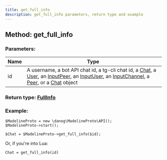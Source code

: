 ```yaml
---
title: get_full_info
description: get_full_info parameters, return type and example
---
```

## Method: get_full_info  


### Parameters:

| Name     |    Type       |
|----------|---------------|
|id| A username, a bot API chat id, a tg-cli chat id, a [Chat](API_docs/types/Chat.md), a [User](API_docs/types/User.md), an [InputPeer](API_docs/types/InputPeer.md), an [InputUser](API_docs/types/InputUser.md), an [InputChannel](API_docs/types/InputChannel.md), a [Peer](API_docs/types/Peer.md), or a [Chat](API_docs/types/Chat.md) object|

### Return type: [FullInfo](FullInfo.md)

### Example:


```
$MadelineProto = new \danog\MadelineProto\API();
$MadelineProto->start();

$Chat = $MadelineProto->get_full_info($id);
```

Or, if you're into Lua:

```
Chat = get_full_info(id)
```

